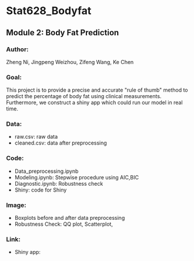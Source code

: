 # Stat628_Bodyfat
## Module 2: Body Fat Prediction 

### Author: 
Zheng Ni, Jingpeng Weizhou, Zifeng Wang, Ke Chen

### Goal:
This project is to provide a precise and accurate "rule of thumb" method to predict the percentage of body fat using clinical measurements. Furthermore, we construct a shiny app which could run our model in real time.

### Data:
- raw.csv: raw data
- cleaned.csv: data after preprocessing

### Code:
- Data_preprocessing.ipynb
- Modeling.ipynb: Stepwise procedure using AIC,BIC
- Diagnostic.ipynb: Robustness check
- Shiny: code for Shiny

### Image:
- Boxplots before and after data preprocessing
- Robustness Check: QQ plot, Scatterplot, 

### Link:
- Shiny app:
